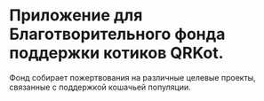 #  Приложение для Благотворительного фонда поддержки котиков QRKot.
Фонд собирает пожертвования на различные целевые проекты, связанные с поддержкой кошачьей популяции.